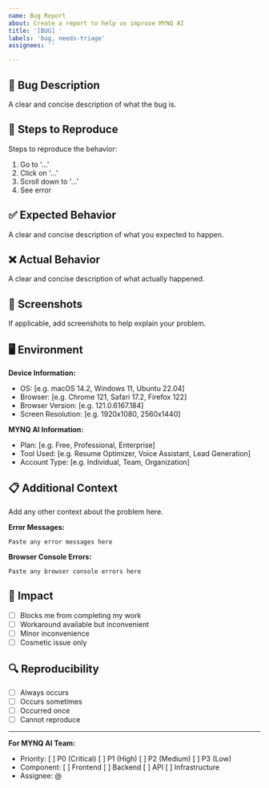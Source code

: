 ```yaml
---
name: Bug Report
about: Create a report to help us improve MYNQ AI
title: '[BUG] '
labels: 'bug, needs-triage'
assignees: ''

---
```


## 🐛 Bug Description
A clear and concise description of what the bug is.

## 🔄 Steps to Reproduce
Steps to reproduce the behavior:
1. Go to '...'
2. Click on '...'
3. Scroll down to '...'
4. See error

## ✅ Expected Behavior
A clear and concise description of what you expected to happen.

## ❌ Actual Behavior
A clear and concise description of what actually happened.

## 📸 Screenshots
If applicable, add screenshots to help explain your problem.

## 🖥️ Environment
**Device Information:**
- OS: [e.g. macOS 14.2, Windows 11, Ubuntu 22.04]
- Browser: [e.g. Chrome 121, Safari 17.2, Firefox 122]
- Browser Version: [e.g. 121.0.6167.184]
- Screen Resolution: [e.g. 1920x1080, 2560x1440]

**MYNQ AI Information:**
- Plan: [e.g. Free, Professional, Enterprise]
- Tool Used: [e.g. Resume Optimizer, Voice Assistant, Lead Generation]
- Account Type: [e.g. Individual, Team, Organization]

## 📋 Additional Context
Add any other context about the problem here.

**Error Messages:**
```
Paste any error messages here
```

**Browser Console Errors:**
```
Paste any browser console errors here
```

## 🎯 Impact
- [ ] Blocks me from completing my work
- [ ] Workaround available but inconvenient
- [ ] Minor inconvenience
- [ ] Cosmetic issue only

## 🔍 Reproducibility
- [ ] Always occurs
- [ ] Occurs sometimes
- [ ] Occurred once
- [ ] Cannot reproduce

---

**For MYNQ AI Team:**
- Priority: [ ] P0 (Critical) [ ] P1 (High) [ ] P2 (Medium) [ ] P3 (Low)
- Component: [ ] Frontend [ ] Backend [ ] API [ ] Infrastructure
- Assignee: @